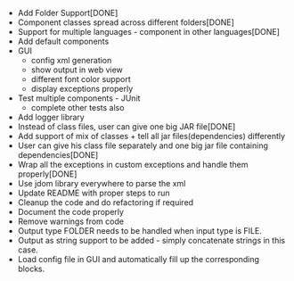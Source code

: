 * Add Folder Support[DONE]
* Component classes spread across different folders[DONE]
* Support for multiple languages - component in other languages[DONE]
* Add default components
* GUI
	* config xml generation
	* show output in web view
	* different font color support
	* display exceptions properly
* Test multiple components - JUnit
	* complete other tests also
* Add logger library
* Instead of class files, user can give one big JAR file[DONE]
* Add support of mix of classes + tell all jar files(dependencies) differently
* User can give his class file separately and one big jar file containing dependencies[DONE]
* Wrap all the exceptions in custom exceptions and handle them properly[DONE]
* Use jdom library everywhere to parse the xml
* Update README with proper steps to run
* Cleanup the code and do refactoring if required
* Document the code properly
* Remove warnings from code
* Output type FOLDER needs to be handled when input type is FILE.
* Output as string support to be added - simply concatenate strings in this case.
* Load config file in GUI and automatically fill up the corresponding blocks.
